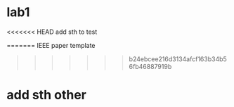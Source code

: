 # lab1
<<<<<<< HEAD
add sth to test

=======
IEEE paper template
>>>>>>> b24ebcee216d3134afcf163b34b56fb46887919b

add sth other
==============

